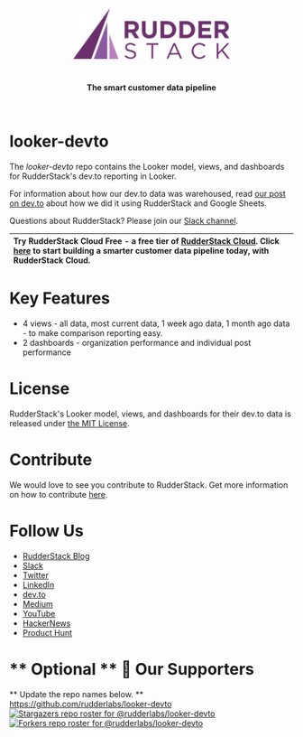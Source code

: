 <p align="center"><a href="https://rudderstack.com"><img src="https://raw.githubusercontent.com/rudderlabs/rudder-server/master/resources/RudderStack.png" alt="RudderStack - The smart customer data pipeline" height="90"/></a></p>
<h1 align="center"></h1>
<p align="center"><b>The smart customer data pipeline</b></p>
<br/>

# looker-devto

The _looker-devto_ repo contains the Looker model, views, and dashboards for RudderStack's dev.to reporting in Looker.

For information about how our dev.to data was warehoused, read [our post on dev.to](https://dev.to/rudderstack/warehousing-all-of-our-orgs-dev-to-data-in-less-than-25-lines-new-of-code-1908) about how we did it using RudderStack and Google Sheets.


Questions about RudderStack? Please join our [Slack channel](https://resources.rudderstack.com/join-rudderstack-slack).

| Try **RudderStack Cloud Free** - a free tier of [RudderStack Cloud](https://resources.rudderstack.com/rudderstack-cloud). Click [here](https://app.rudderlabs.com/signup?type=freetrial) to start building a smarter customer data pipeline today, with RudderStack Cloud. |
|:------|

# Key Features

* 4 views - all data, most current data, 1 week ago data, 1 month ago data - to make comparison reporting easy.
* 2 dashboards - organization performance and individual post performance

# License

RudderStack's Looker model, views, and dashboards for their dev.to data is released under [the MIT License][mit_license].

# Contribute

We would love to see you contribute to RudderStack. Get more information on how to contribute [here](CONTRIBUTING.md).

# Follow Us

- [RudderStack Blog][rudderstack-blog]
- [Slack][slack]
- [Twitter][twitter]
- [LinkedIn][linkedin]
- [dev.to][devto]
- [Medium][medium]
- [YouTube][youtube]
- [HackerNews][hackernews]
- [Product Hunt][producthunt]

# \*\* Optional \*\* :clap:  Our Supporters

\*\* Update the repo names below. \*\*<br />
https://github.com/rudderlabs/looker-devto
[![Stargazers repo roster for @rudderlabs/looker-devto](https://reporoster.com/stars/rudderlabs/looker-devto)](https://github.com/rudderlabs/looker-devto/stargazers)
[![Forkers repo roster for @rudderlabs/looker-devto](https://reporoster.com/forks/rudderlabs/looker-devto)](https://github.com/rudderlabs/looker-devto/network/members)

<!----variables---->

[slack]: https://resources.rudderstack.com/join-rudderstack-slack
[twitter]: https://twitter.com/rudderstack
[linkedin]: https://www.linkedin.com/company/rudderlabs/
[devto]: https://dev.to/rudderstack
[medium]: https://rudderstack.medium.com/
[youtube]: https://www.youtube.com/channel/UCgV-B77bV_-LOmKYHw8jvBw
[rudderstack-blog]: https://rudderstack.com/blog/
[hackernews]: https://news.ycombinator.com/item?id=21081756
[producthunt]: https://www.producthunt.com/posts/rudderstack
[mit_license]: https://opensource.org/licenses/MIT
[agplv3_license]: https://www.gnu.org/licenses/agpl-3.0-standalone.html
[sspl_license]: https://www.mongodb.com/licensing/server-side-public-license
[config-generator]: https://github.com/rudderlabs/config-generator
[config-generator-section]: https://github.com/rudderlabs/rudder-server/blob/master/README.md#rudderstack-config-generator
[rudder-logo]: https://repository-images.githubusercontent.com/197743848/b352c900-dbc8-11e9-9d45-4deb9274101f

